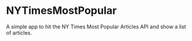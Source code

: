 # NYTimesMostPopular
A simple app to hit the NY Times Most Popular Articles API and show a list of articles.
